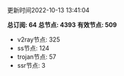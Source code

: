 更新时间2022-10-13 13:41:04

**总订阅: 64**
**总节点: 4393**
**有效节点: 509**
- v2ray节点: 325
- ss节点: 124
- trojan节点: 57
- ssr节点: 3

